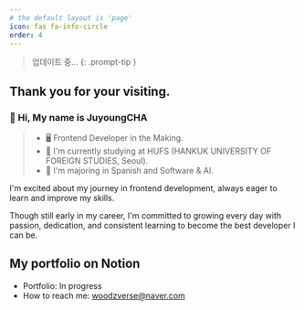 ```yaml
---
# the default layout is 'page'
icon: fas fa-info-circle
order: 4
---
```


> 업데이트 중...
{: .prompt-tip }
## Thank you for your visiting.

### 👋 Hi, My name is JuyoungCHA

> - 🖥️ Frontend Developer in the Making.  
> - 🏫 I'm currently studying at HUFS (HANKUK UNIVERSITY OF FOREIGN STUDIES, Seoul).  
> - 📖 I'm majoring in Spanish and Software & AI.  


I'm excited about my journey in frontend development, always eager to learn and improve my skills.

Though still early in my career, I'm committed to growing every day with passion, dedication, and consistent learning to become the best developer I can be.


## My portfolio on Notion 
- Portfolio: In progress
- How to reach me: <a href="mailto:woodzverse@naver.com">woodzverse@naver.com</a>


